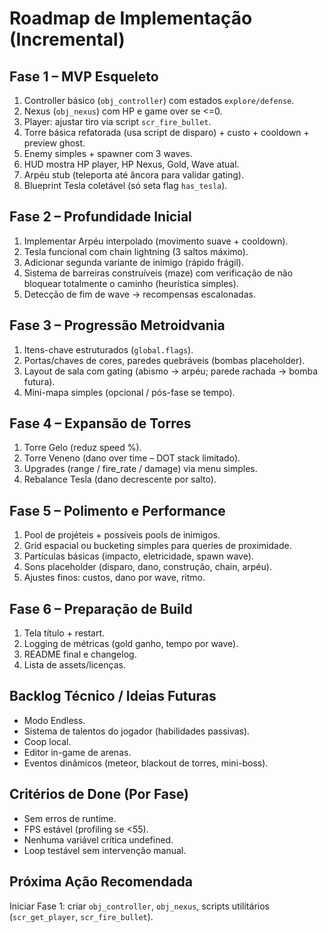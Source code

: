 # Roadmap de Implementação (Incremental)

## Fase 1 – MVP Esqueleto
1. Controller básico (`obj_controller`) com estados `explore/defense`.
2. Nexus (`obj_nexus`) com HP e game over se <=0.
3. Player: ajustar tiro via script `scr_fire_bullet`.
4. Torre básica refatorada (usa script de disparo) + custo + cooldown + preview ghost.
5. Enemy simples + spawner com 3 waves.
6. HUD mostra HP player, HP Nexus, Gold, Wave atual.
7. Arpéu stub (teleporta até âncora para validar gating).
8. Blueprint Tesla coletável (só seta flag `has_tesla`).

## Fase 2 – Profundidade Inicial
1. Implementar Arpéu interpolado (movimento suave + cooldown).
2. Tesla funcional com chain lightning (3 saltos máximo).
3. Adicionar segunda variante de inimigo (rápido frágil).
4. Sistema de barreiras construíveis (maze) com verificação de não bloquear totalmente o caminho (heurística simples).
5. Detecção de fim de wave -> recompensas escalonadas.

## Fase 3 – Progressão Metroidvania
1. Itens-chave estruturados (`global.flags`).
2. Portas/chaves de cores, paredes quebráveis (bombas placeholder).
3. Layout de sala com gating (abismo -> arpéu; parede rachada -> bomba futura).
4. Mini-mapa simples (opcional / pós-fase se tempo).

## Fase 4 – Expansão de Torres
1. Torre Gelo (reduz speed %).
2. Torre Veneno (dano over time – DOT stack limitado).
3. Upgrades (range / fire_rate / damage) via menu simples.
4. Rebalance Tesla (dano decrescente por salto).

## Fase 5 – Polimento e Performance
1. Pool de projéteis + possíveis pools de inimigos.
2. Grid espacial ou bucketing simples para queries de proximidade.
3. Partículas básicas (impacto, eletricidade, spawn wave).
4. Sons placeholder (disparo, dano, construção, chain, arpéu). 
5. Ajustes finos: custos, dano por wave, ritmo.

## Fase 6 – Preparação de Build
1. Tela título + restart.
2. Logging de métricas (gold ganho, tempo por wave).
3. README final e changelog.
4. Lista de assets/licenças.

## Backlog Técnico / Ideias Futuras
- Modo Endless.
- Sistema de talentos do jogador (habilidades passivas).
- Coop local.
- Editor in-game de arenas.
- Eventos dinâmicos (meteor, blackout de torres, mini-boss).

## Critérios de Done (Por Fase)
- Sem erros de runtime.
- FPS estável (profiling se <55).
- Nenhuma variável crítica undefined.
- Loop testável sem intervenção manual.

## Próxima Ação Recomendada
Iniciar Fase 1: criar `obj_controller`, `obj_nexus`, scripts utilitários (`scr_get_player`, `scr_fire_bullet`).
